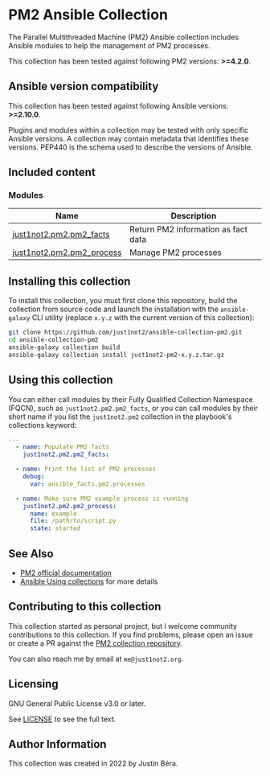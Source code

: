 # PM2 Ansible Collection

The Parallel Multithreaded Machine (PM2) Ansible collection includes Ansible modules to help the management of PM2 processes.

This collection has been tested against following PM2 versions: **>=4.2.0**.


## Ansible version compatibility

This collection has been tested against following Ansible versions: **>=2.10.0**.

Plugins and modules within a collection may be tested with only specific Ansible versions.
A collection may contain metadata that identifies these versions.
PEP440 is the schema used to describe the versions of Ansible.


## Included content

### Modules
Name | Description
--- | ---
[just1not2.pm2.pm2_facts](./docs/pm2_facts_module.rst)|Return PM2 information as fact data
[just1not2.pm2.pm2_process](./docs/pm2_process_module.rst)|Manage PM2 processes


## Installing this collection

To install this collection, you must first clone this repository, build the collection from source code and launch the installation with the `ansible-galaxy` CLI utility (replace `x.y.z` with the current version of this collection):

```sh
git clone https://github.com/just1not2/ansible-collection-pm2.git
cd ansible-collection-pm2
ansible-galaxy collection build
ansible-galaxy collection install just1not2-pm2-x.y.z.tar.gz
```


## Using this collection

You can either call modules by their Fully Qualified Collection Namespace (FQCN), such as `just1not2.pm2.pm2_facts`, or you can call modules by their short name if you list the `just1not2.pm2` collection in the playbook's collections keyword:

```yaml
---
  - name: Populate PM2 facts
    just1not2.pm2.pm2_facts:

  - name: Print the list of PM2 processes
    debug:
      var: ansible_facts.pm2.processes

  - name: Make sure PM2 example process is running
    just1not2.pm2.pm2_process:
      name: example
      file: /path/to/script.py
      state: started
```


## See Also

* [PM2 official documentation](https://doc.pm2.io)
* [Ansible Using collections](https://docs.ansible.com/ansible/latest/user_guide/collections_using.html) for more details


## Contributing to this collection

This collection started as personal project, but I welcome community contributions to this collection. If you find problems, please open an issue or create a PR against the [PM2 collection repository](https://github.com/just1not2/ansible-collection-pm2).

You can also reach me by email at `me@just1not2.org`.


## Licensing

GNU General Public License v3.0 or later.

See [LICENSE](./LICENCE) to see the full text.


## Author Information

This collection was created in 2022 by Justin Béra.
